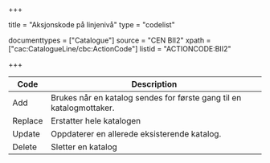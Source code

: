 ﻿+++

title = "Aksjonskode på linjenivå"
type = "codelist"

documenttypes = ["Catalogue"]
source = "CEN BII2"
xpath = ["cac:CatalogueLine/cbc:ActionCode"]
listid = "ACTIONCODE:BII2"

+++

| Code    | Description                                                          |
| ------- | -------------------------------------------------------------------- |
| Add     | Brukes når en katalog sendes for første gang til en katalogmottaker. |
| Replace | Erstatter hele katalogen                                             |
| Update  | Oppdaterer en allerede eksisterende katalog.                         |
| Delete  | Sletter en katalog                                                   |
